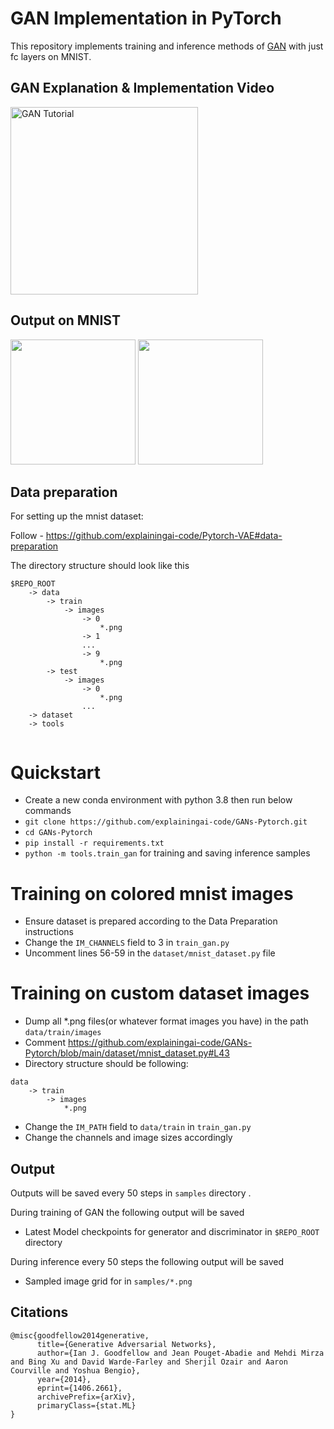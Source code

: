GAN Implementation in PyTorch
========

This repository implements training and inference methods of [GAN](https://arxiv.org/pdf/1406.2661.pdf) with just fc layers on MNIST.

## GAN Explanation & Implementation Video
<a href="https://www.youtube.com/watch?v=h45beyEeM1I">
   <img alt="GAN Tutorial" src="https://github.com/explainingai-code/GANs-Pytorch/assets/144267687/ff1be5ad-b216-4d71-87d1-d0358878ef6b"
   width="300">
</a>


## Output on MNIST
<img src="https://github.com/explainingai-code/GANs-Pytorch/assets/144267687/4e1fd994-6ec0-4e21-aeee-6b054e72ddab" width="200">
<img src="https://github.com/explainingai-code/GANs-Pytorch/assets/144267687/f4bbdafa-a8e2-4a8f-b063-4a4bc00c76fa" width="200">


## Data preparation
For setting up the mnist dataset:

Follow - https://github.com/explainingai-code/Pytorch-VAE#data-preparation

The directory structure should look like this
```
$REPO_ROOT
    -> data
        -> train
            -> images
                -> 0
                    *.png
                -> 1
                ...
                -> 9
                    *.png
        -> test
            -> images
                -> 0
                    *.png
                ...
    -> dataset
    -> tools
        
```

# Quickstart
* Create a new conda environment with python 3.8 then run below commands
* ```git clone https://github.com/explainingai-code/GANs-Pytorch.git```
* ```cd GANs-Pytorch```
* ```pip install -r requirements.txt```
* ```python -m tools.train_gan``` for training and saving inference samples

# Training on colored mnist images
* Ensure dataset is prepared according to the Data Preparation instructions
* Change the `IM_CHANNELS` field to 3 in `train_gan.py`
* Uncomment lines 56-59 in the `dataset/mnist_dataset.py` file

# Training on custom dataset images
* Dump all *.png files(or whatever format images you have) in the path `data/train/images`
* Comment https://github.com/explainingai-code/GANs-Pytorch/blob/main/dataset/mnist_dataset.py#L43
* Directory structure should be following: 
```
data
    -> train
        -> images 
            *.png           
 ```
* Change the `IM_PATH` field to `data/train` in `train_gan.py`
* Change the channels and image sizes accordingly


## Output 
Outputs will be saved every 50 steps in `samples` directory .

During training of GAN the following output will be saved 
* Latest Model checkpoints for generator and discriminator  in ```$REPO_ROOT``` directory

During inference every 50 steps the following output will be saved
* Sampled image grid for in ```samples/*.png``` 


## Citations
```
@misc{goodfellow2014generative,
      title={Generative Adversarial Networks}, 
      author={Ian J. Goodfellow and Jean Pouget-Abadie and Mehdi Mirza and Bing Xu and David Warde-Farley and Sherjil Ozair and Aaron Courville and Yoshua Bengio},
      year={2014},
      eprint={1406.2661},
      archivePrefix={arXiv},
      primaryClass={stat.ML}
}
```


